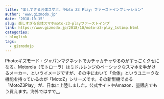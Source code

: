 ```yaml
---
title: "楽しすぎる合体スマホ。「Moto Z3 Play」ファーストインプレッション"
author: 'www.gizmodo.jp'
date: '2018-10-15'
slug: 楽しすぎる合体スマホmoto-z3-playファーストインプ
link: https://www.gizmodo.jp/2018/10/moto-z3-play_1stimp.html
categories:
- bloglink
tags:
  - gizmodojp
---
```


Photo:ギズモード・ジャパンマグネットでカチャカチャやるのがすっごくクセになる。Motorola（モトローラ）はミドルレンジのベーシックなスマホを手がけるメーカー、というイメージですが、その中において「合体」というユニークな機能を持っているのが「MotoZ」シリーズです。その新型機である「MotoZ3Play」が、日本に上陸しました。公式サイトやAmazon、量販店でもう買えます。海外ではすで[... <i class="fas fa-external-link-alt"></i>](https://www.gizmodo.jp/2018/10/moto-z3-play_1stimp.html)

